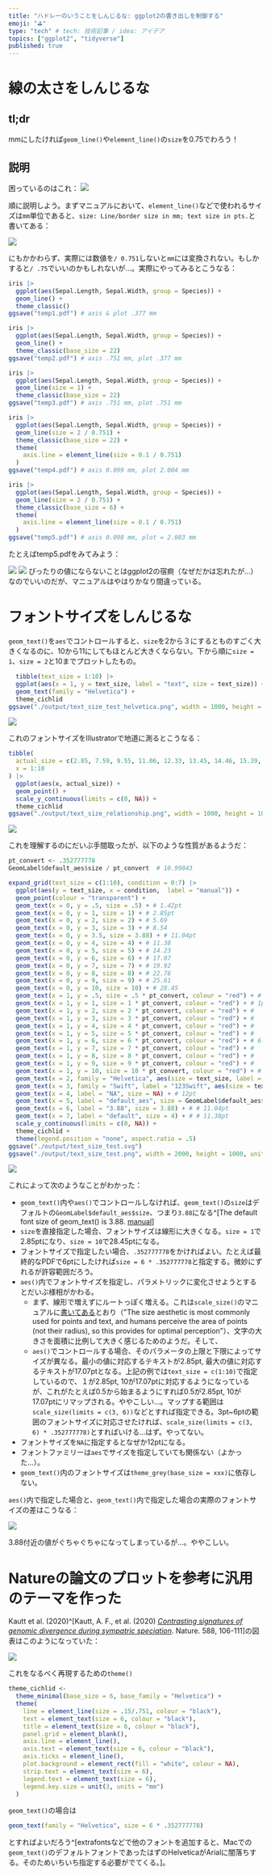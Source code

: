 ```yaml
---
title: "ハドレーのいうことをしんじるな: ggplot2の書き出しを制御する"
emoji: "⛳"
type: "tech" # tech: 技術記事 / idea: アイデア
topics: ["ggplot2", "tidyverse"]
published: true
---
```


# 線の太さをしんじるな

## tl;dr

mmにしたければ`geom_line()`や`element_line()`の`size`を0.75でわろう！

## 説明

困っているのはこれ：
![](/images/ggplot2-size/wakalang.png)

順に説明しよう。まずマニュアルにおいて、`element_line()`などで使われるサイズは`mm`単位であると、`size: Line/border size in mm; text size in pts.`と書いてある：

![](/images/ggplot2-size/manual.png)

にもかかわらず、実際には数値を`/ 0.751`しないと`mm`には変換されない。もしかすると`/ .75`でいいのかもしれないが…。実際にやってみるとこうなる：

```r
iris |> 
  ggplot(aes(Sepal.Length, Sepal.Width, group = Species)) +
  geom_line() +
  theme_classic()
ggsave("temp1.pdf") # axis & plot .377 mm

iris |> 
  ggplot(aes(Sepal.Length, Sepal.Width, group = Species)) +
  geom_line() +
  theme_classic(base_size = 22)
ggsave("temp2.pdf") # axis .751 mm, plot .377 mm

iris |> 
  ggplot(aes(Sepal.Length, Sepal.Width, group = Species)) +
  geom_line(size = 1) +
  theme_classic(base_size = 22) 
ggsave("temp3.pdf") # axis .751 mm, plot .751 mm

iris |> 
  ggplot(aes(Sepal.Length, Sepal.Width, group = Species)) +
  geom_line(size = 2 / 0.751) +
  theme_classic(base_size = 22) +
  theme(
    axis.line = element_line(size = 0.1 / 0.751)
  )
ggsave("temp4.pdf") # axis 0.099 mm, plot 2.004 mm

iris |> 
  ggplot(aes(Sepal.Length, Sepal.Width, group = Species)) +
  geom_line(size = 2 / 0.751) +
  theme_classic(base_size = 6) +
  theme(
    axis.line = element_line(size = 0.1 / 0.751)
  )
ggsave("temp5.pdf") # axis 0.098 mm, plot = 2.003 mm
```
たとえばtemp5.pdfをみてみよう：

![](/images/ggplot2-size/plot5-axis.png)
![](/images/ggplot2-size/plot5-geomline2mm.png)
ぴったりの値にならないことはggplot2の宿痾（なぜだかは忘れたが…）なのでいいのだが、マニュアルはやはりかなり間違っている。

# フォントサイズをしんじるな

`geom_text()`を`aes`でコントロールすると、`size`を2から３にするとものすごく大きくなるのに、10から11にしてもほとんど大きくならない。下から順に`size = 1`、`size = 2`と10までプロットしたもの。
```r
  tibble(text_size = 1:10) |> 
  ggplot(aes(x = 1, y = text_size, label = "text", size = text_size)) +
  geom_text(family = "Helvetica") +
  theme_cichlid
ggsave("./output/text_size_test_helvetica.png", width = 1000, height = 1000, units = "px")
```

![](/images/ggplot2-size/text_size_test_helvetica.png)

これのフォントサイズをIllustratorで地道に測るとこうなる：

```r
tibble(
  actual_size = c(2.85, 7.59, 9.55, 11.06, 12.33, 13.45, 14.46, 15.39, 16.26, 17.07), 
  x = 1:10
) |> 
  ggplot(aes(x, actual_size)) +
  geom_point() +
  scale_y_continuous(limits = c(0, NA)) +
  theme_cichlid
ggsave("./output/text_size_relationship.png", width = 1000, height = 1000, units = "px")
```

![](/images/ggplot2-size/text_size_relationship.png)

これを理解するのにだいぶ手間取ったが、以下のような性質があるようだ：
```r
pt_convert <- .352777778
GeomLabel$default_aes$size / pt_convert  # 10.99843

expand_grid(text_size = c(1:10), condition = 0:7) |> 
  ggplot(aes(y = text_size, x = condition,  label = "manual")) +
  geom_point(colour = "transparent") +
  geom_text(x = 0, y = .5, size = .5) + # 1.42pt
  geom_text(x = 0, y = 1, size = 1) + # 2.85pt
  geom_text(x = 0, y = 2, size = 2) + # 5.69
  geom_text(x = 0, y = 3, size = 3) + # 8.54
  geom_text(x = 0, y = 3.5, size = 3.88) + # 11.04pt
  geom_text(x = 0, y = 4, size = 4) + # 11.38
  geom_text(x = 0, y = 5, size = 5) + # 14.23
  geom_text(x = 0, y = 6, size = 6) + # 17.07
  geom_text(x = 0, y = 7, size = 7) + # 19.92
  geom_text(x = 0, y = 8, size = 8) + # 22.76
  geom_text(x = 0, y = 9, size = 9) + # 25.61
  geom_text(x = 0, y = 10, size = 10) + # 28.45
  geom_text(x = 1, y = .5, size = .5 * pt_convert, colour = "red") + # .5pt
  geom_text(x = 1, y = 1, size = 1 * pt_convert, colour = "red") + # 1pt
  geom_text(x = 1, y = 2, size = 2 * pt_convert, colour = "red") + #
  geom_text(x = 1, y = 3, size = 3 * pt_convert, colour = "red") + #
  geom_text(x = 1, y = 4, size = 4 * pt_convert, colour = "red") + # 
  geom_text(x = 1, y = 5, size = 5 * pt_convert, colour = "red") + # 
  geom_text(x = 1, y = 6, size = 6 * pt_convert, colour = "red") + # 6.02pt
  geom_text(x = 1, y = 7, size = 7 * pt_convert, colour = "red") + # 
  geom_text(x = 1, y = 8, size = 8 * pt_convert, colour = "red") + # 
  geom_text(x = 1, y = 9, size = 9 * pt_convert, colour = "red") + # 
  geom_text(x = 1, y = 10, size = 10 * pt_convert, colour = "red") + # 10.04
  geom_text(x = 2, family = "Helvetica", aes(size = text_size, label = text_size)) +
  geom_text(x = 3, family = "Swift", label = "123Swift", aes(size = text_size, )) +
  geom_text(x = 4, label = "NA", size = NA) + # 12pt
  geom_text(x = 5, label = "default_aes", size = GeomLabel$default_aes$size) + # 11.04pt
  geom_text(x = 6, label = "3.88", size = 3.88) + # # 11.04pt
  geom_text(x = 7, label = "default", size = 4) + # # 11.38pt
  scale_y_continuous(limits = c(0, NA)) +
  theme_cichlid +
  theme(legend.position = "none", aspect.ratio = .5)
ggsave("./output/text_size_test.svg")
ggsave("./output/text_size_test.png", width = 2000, height = 1000, units = "px")
```

![](/images/ggplot2-size/text_size_test.png)

これによって次のようなことがわかった：

- `geom_text()`内や`aes()`でコントロールしなければ、`geom_text()`の`size`はデフォルトの`GeomLabel$default_aes$size`、つまり`3.88`になる^[The default font size of geom_text() is 3.88. [manual](https://ggplot2.tidyverse.org/articles/faq-customising.html)]
- `size`を直接指定した場合、フォントサイズは線形に大きくなる。`size = 1`で2.85ptになり、`size = 10`で28.45ptになる。
- フォントサイズで指定したい場合、`.352777778`をかければよい。たとえば最終的なPDFで6ptにしたければ`size = 6 * .352777778`と指定する。微妙にずれるが許容範囲だろう。
- `aes()`内でフォントサイズを指定し、パラメトリックに変化させようとするとだいぶ様相がかわる。
  - まず、線形で増えずにルートっぽく増える。これは`scale_size()`のマニュアルに[書いてある](https://ggplot2.tidyverse.org/reference/scale_size.html)とおり（"The size aesthetic is most commonly used for points and text, and humans perceive the area of points (not their radius), so this provides for optimal perception"）、文字の大きさを面積に比例して大きく感じるためのようだ。そして、
  - `aes()`でコントロールする場合、そのパラメータの上限と下限によってサイズが異なる。最小の値に対応するテキストが2.85pt, 最大の値に対応するテキストが17.07ptとなる。上記の例では`text_size = c(1:10)`で指定しているので、１が2.85pt, 10が17.07ptに対応するようになっているが、これがたとえば0.5から始まるようにすれば0.5が2.85pt, 10が17.07ptにリマップされる。ややこしい…。マップする範囲は`scale_size(limits = c(3, 6))`などとすれば指定できる。3pt~6ptの範囲のフォントサイズに対応させたければ、`scale_size(limits = c(3, 6) * .352777778)`とすればいける…はず。やってない。
- フォントサイズを`NA`に指定するとなぜか12ptになる。
- フォントファミリーは`aes`でサイズを指定していても関係ない（よかった…）。
- `geom_text()`内のフォントサイズは`theme_grey(base_size = xxx)`に依存しない。

`aes()`内で指定した場合と、`geom_text()`内で指定した場合の実際のフォントサイズの差はこうなる：

![](/images/ggplot2-size/text_size_relationship2.png)

3.88付近の値がぐちゃぐちゃになってしまっているが…。ややこしい。

# Natureの論文のプロットを参考に汎用のテーマを作った

Kautt et al. (2020)^[Kautt, A. F., et al. (2020) [_Contrasting signatures of genomic divergence during sympatric speciation_](https://www.nature.com/articles/s41586-020-2845-0). Nature. 588, 106-111]の図表はこのようになっていた：

![](/images/ggplot2-size/cichlid.png)

これをなるべく再現するための`theme()`

```r
theme_cichlid <- 
  theme_minimal(base_size = 6, base_family = "Helvetica") +
  theme(
    line = element_line(size = .15/.751, colour = "black"),
    text = element_text(size = 6, colour = "black"),
    title = element_text(size = 6, colour = "black"),
    panel.grid = element_blank(),
    axis.line = element_line(),
    axis.text = element_text(size = 6, colour = "black"),
    axis.ticks = element_line(),
    plot.background = element_rect(fill = "white", colour = NA),
    strip.text = element_text(size = 6),
    legend.text = element_text(size = 6),
    legend.key.size = unit(3, units = "mm")
  )
```

`geom_text()`の場合は
```r
geom_text(family = "Helvetica", size = 6 * .352777778)
```
とすればよいだろう^[extrafontsなどで他のフォントを追加すると、Macでの`geom_text()`のデフォルトフォントであったはずのHelveticaがArialに闇落ちする。そのためいちいち指定する必要がでてくる。]。
